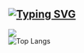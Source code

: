 [![Typing SVG](https://readme-typing-svg.herokuapp.com?color=%2336BCF7&lines=C+Sharp+developer)](https://vk.com/id252494976)  
---
![](https://komarev.com/ghpvc/?username=sei4okei&label=Просмотры+профиля&color=blueviolet&style=flat-square)  
![Top Langs](https://github-readme-stats.vercel.app/api/top-langs/?username=sei4okei&layout=compact&theme=radical)  

